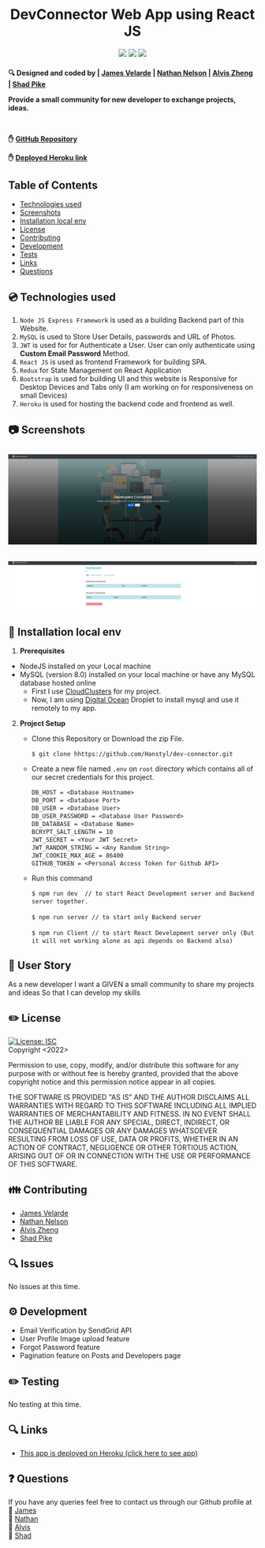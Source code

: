 <h1 align="center">DevConnector Web App using React JS</h1>
  
<p align="center">
    <img src="https://img.shields.io/badge/Javascript-yellow" />
    <img src="https://img.shields.io/badge/Sequelize-blue"  />
    <img src="https://img.shields.io/badge/mySQL-blue"  />
</p>

 <h4>🔍 Designed and coded by | <a href="https://github.com/JamesVelarde">James Velarde</a> | <a href="https://github.com/Hanstyl">Nathan Nelson</a> | <a href="https://github.com/alviszheng">Alvis Zheng</a> | <a href="https://github.com/xxx">Shad Pike</a>

<br>

Provide a small community for new developer to exchange projects, ideas. 

<br>

✋ [GitHub Repository](https://github.com/Hanstyl/dev-connector)

✋ [Deployed Heroku link](https://developer-dashboard-mern.herokuapp.com)

## Table of Contents

- [Technologies used](#technologies-used)
- [Screenshots](#screenshots)
- [Installation local env](#installation-local-env)
- [License](#license)
- [Contributing](#contributing)
- [Development](#development)
- [Tests](#tests)
- [Links](#links)
- [Questions](#questions)

## 💿 Technologies used

1. `Node JS Express Framework` is used as a building Backend part of this Website.
2. `MySQL` is used to Store User Details, passwords and URL of Photos.
3. `JWT` is used for for Authenticate a User. User can only authenticate using **Custom Email Password** Method.
4. `React JS` is used as frontend Framework for building SPA.
5. `Redux` for State Management on React Application
6. `Bootstrap` is used for building UI and this website is Responsive for Desktop Devices and Tabs only (I am working on for responsiveness on small Devices)
7. `Heroku` is used for hosting the backend code and frontend as well.

## 📷 Screenshots

## <img src="./assets/screenshot/preview1.png" alt="Homepage"> 
## <img src="./assets/screenshot/preview2.png" alt="Dashboard">
  
## 💾 Installation local env

1. **Prerequisites**

  - NodeJS installed on your Local machine
  - MySQL (version 8.0) installed on your local machine or have any MySQL database hosted online 
    - First I use [CloudClusters](https://www.cloudclusters.io/) for my project.
    - Now, I am using [Digital Ocean](https://m.do.co/c/bf7c82c22af1) Droplet to install mysql and use it remotely to my app.

2. **Project Setup**

   - Clone this Repository or Download the zip File.
        ```
        $ git clone hhttps://github.com/Hanstyl/dev-connector.git

   - Create a new file named `.env` on `root` directory which contains all of our secret credentials for this project.
        ```
        DB_HOST = <Database Hostname>
        DB_PORT = <Database Port>
        DB_USER = <Database User>
        DB_USER_PASSWORD = <Database User Password>
        DB_DATABASE = <Database Name>
        BCRYPT_SALT_LENGTH = 10
        JWT_SECRET = <Your JWT Secret>
        JWT_RANDOM_STRING = <Any Random String>
        JWT_COOKIE_MAX_AGE = 86400
        GITHUB_TOKEN = <Personal Access Token for Github API>
        ```

   - Run this command

        ```
        $ npm run dev  // to start React Development server and Backend server together.

        $ npm run server // to start only Backend server

        $ npm run Client // to start React Development server only (But it will not working alone as api depends on Backend also)
        ```

## 📖 User Story

As a new developer
I want a GIVEN a small community to share my projects and ideas
So that I can develop my skills


## ✏️ License

  [![License: ISC](https://img.shields.io/badge/License-ISC-blue.svg)](https://opensource.org/licenses/ISC)
  <br />
  Copyright <2022>

Permission to use, copy, modify, and/or distribute this software for any purpose with or without fee is hereby granted, provided that the above copyright notice and this permission notice appear in all copies.

THE SOFTWARE IS PROVIDED "AS IS" AND THE AUTHOR DISCLAIMS ALL WARRANTIES WITH REGARD TO THIS SOFTWARE INCLUDING ALL IMPLIED WARRANTIES OF MERCHANTABILITY AND FITNESS. IN NO EVENT SHALL THE AUTHOR BE LIABLE FOR ANY SPECIAL, DIRECT, INDIRECT, OR CONSEQUENTIAL DAMAGES OR ANY DAMAGES WHATSOEVER RESULTING FROM LOSS OF USE, DATA OR PROFITS, WHETHER IN AN ACTION OF CONTRACT, NEGLIGENCE OR OTHER TORTIOUS ACTION, ARISING OUT OF OR IN CONNECTION WITH THE USE OR PERFORMANCE OF THIS SOFTWARE.

## 👪 Contributing

- <a href="https://github.com/JamesVelarde">James Velarde</a> 
- <a href="https://github.com/Hanstyl">Nathan Nelson</a>
- <a href="https://github.com/alviszheng">Alvis Zheng</a> 
- <a href="https://github.com/xxx">Shad Pike</a> 

## 🔍 Issues

No issues at this time.

## ⚙️ Development

- Email Verification by SendGrid API
- User Profile Image upload feature
- Forgot Password feature
- Pagination feature on Posts and Developers page

## ✏️ Testing

No testing at this time.

## 🔍 Links

- [This app is deployed on Heroku (click here to see app)](https://developer-dashboard-mern.herokuapp.com)

## ❓ Questions

  If you have any queries feel free to contact us through our Github profile at  
  👋 [James](https://github.com/JamesVelarde)<br>
  👋 [Nathan](https://github.com/Hanstyl)<br>
  👋 [Alvis](https://github.com/alviszheng)<br>
  👋 [Shad](https://github.com/xxx)<br>
